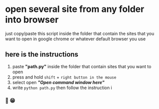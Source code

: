 # open several site from any folder into browser 

just copy/paste this script inside the folder that contain the sites that you want to open in google chrome or whatever default browser you use
## here is the instructions 
1. paste __"path.py"__ inside the folder that contain sites that you want to open
2. press and hold ```shift``` + ```right button in the mouse```
3. select open __*"Open command window here"*__
4. write ```python path.py``` then follow the instruction i
### :snake: :grin:
